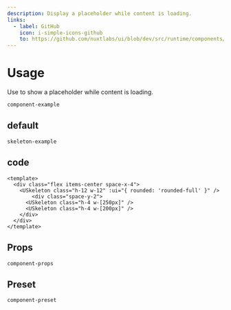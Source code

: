 ```yaml
---
description: Display a placeholder while content is loading.
links:
  - label: GitHub
    icon: i-simple-icons-github
    to: https://github.com/nuxtlabs/ui/blob/dev/src/runtime/components/layout/Skeleton.vue
---
```


# Usage

Use to show a placeholder while content is loading.

`component-example`

## default

`skeleton-example`

## code

```vue
<template>
  <div class="flex items-center space-x-4">
    <USkeleton class="h-12 w-12" :ui="{ rounded: 'rounded-full' }" />
        <div class="space-y-2">
      <USkeleton class="h-4 w-[250px]" />
      <USkeleton class="h-4 w-[200px]" />
    </div>
  </div>
</template>
```

## Props

`component-props`

## Preset

`component-preset`
